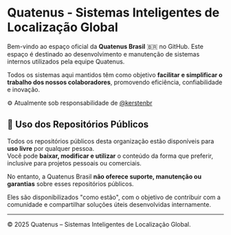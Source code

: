# Quatenus - Sistemas Inteligentes de Localização Global

Bem-vindo ao espaço oficial da **Quatenus Brasil** 🇧🇷 no GitHub. Este espaço é destinado ao desenvolvimento e manutenção de sistemas internos utilizados pela equipe Quatenus.

Todos os sistemas aqui mantidos têm como objetivo **facilitar e simplificar o trabalho dos nossos colaboradores**, promovendo eficiência, confiabilidade e inovação.

⚙️ Atualmente sob responsabilidade de [@kerstenbr](https://github.com/kerstenbr)

## 📄 Uso dos Repositórios Públicos

Todos os repositórios públicos desta organização estão disponíveis para **uso livre** por qualquer pessoa.  
Você pode **baixar, modificar e utilizar** o conteúdo da forma que preferir, inclusive para projetos pessoais ou comerciais.

No entanto, a Quatenus Brasil **não oferece suporte, manutenção ou garantias** sobre esses repositórios públicos.

Eles são disponibilizados "como estão", com o objetivo de contribuir com a comunidade e compartilhar soluções úteis desenvolvidas internamente.

---

© 2025 Quatenus – Sistemas Inteligentes de Localização Global.
